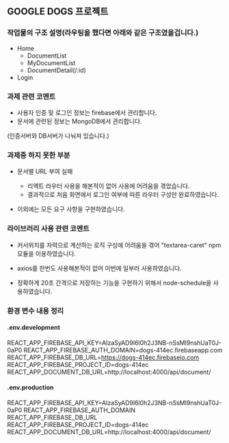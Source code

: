 ## GOOGLE DOGS 프로젝트

### 작업물의 구조 설명(라우팅을 했다면 아래와 같은 구조였을겁니다.)

- Home
  - DocumentList
  - MyDocumentList
  - DocumentDetail(/:id)
- Login

### 과제 관련 코멘트

- 사용자 인증 및 로그인 정보는 firebase에서 관리합니다.
- 문서에 관련된 정보는 MongoDB에서 관리합니다.

(인증서버와 DB서버가 나눠져 있습니다.)

### 과제중 하지 못한 부분

- 문서별 URL 부여 실패

  - 리액트 라우터 사용을 해본적이 없어 사용에 어려움을 겪었습니다.
  - 결과적으로 처음 화면에서 로그인 여부에 따른 라우터 구성만 완료하였습니다.

- 이외에는 모든 요구 사항을 구현하였습니다.

### 라이브러리 사용 관련 코멘트

- 커서위치를 자력으로 계산하는 로직 구성에 어려움을 겪어 "textarea-caret" npm 모듈을 이용하였습니다.

- axios를 한번도 사용해본적이 없어 이번에 일부러 사용하였습니다.
- 정확하게 20초 간격으로 저장하는 기능을 구현하기 위해서 node-schedule을 사용하였습니다.

### 환경 변수 내용 정리

#### .env.development

REACT_APP_FIREBASE_API_KEY=AIzaSyAD9l6l0h2J3NB-nSsMI9nshUaT0J-0aP0
REACT_APP_FIREBASE_AUTH_DOMAIN=dogs-414ec.firebaseapp.com
REACT_APP_FIREBASE_DB_URL=https://dogs-414ec.firebaseio.com
REACT_APP_FIREBASE_PROJECT_ID=dogs-414ec
REACT_APP_DOCUMENT_DB_URL=http://localhost:4000/api/document/

#### .env.production

REACT_APP_FIREBASE_API_KEY=AIzaSyAD9l6l0h2J3NB-nSsMI9nshUaT0J-0aP0
REACT_APP_FIREBASE_AUTH_DOMAIN
REACT_APP_FIREBASE_DB_URL
REACT_APP_FIREBASE_PROJECT_ID=dogs-414ec
REACT_APP_DOCUMENT_DB_URL=http://localhost:4000/api/document/
